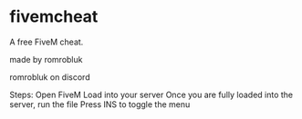 # fivemcheat
A free FiveM cheat.

made by romrobluk

romrobluk on discord

Steps:
Open FiveM
Load into your server
Once you are fully loaded into the server, run the file
Press INS to toggle the menu
